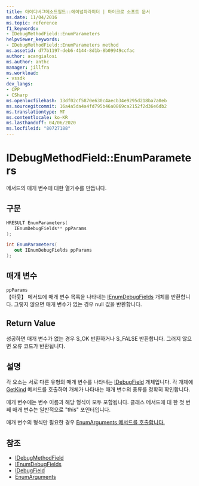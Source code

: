 ```yaml
---
title: 아이디버그메소드필드::에이넘파라미터 | 마이크로 소프트 문서
ms.date: 11/04/2016
ms.topic: reference
f1_keywords:
- IDebugMethodField::EnumParameters
helpviewer_keywords:
- IDebugMethodField::EnumParameters method
ms.assetid: d77b1197-deb6-4144-8d1b-8b09949ccfac
author: acangialosi
ms.author: anthc
manager: jillfra
ms.workload:
- vssdk
dev_langs:
- CPP
- CSharp
ms.openlocfilehash: 13df02cf5870e630c4aecb34e9295d218ba7a0eb
ms.sourcegitcommit: 16a4a5da4a4fd795b46a0869ca2152f2d36e6db2
ms.translationtype: MT
ms.contentlocale: ko-KR
ms.lasthandoff: 04/06/2020
ms.locfileid: "80727188"
---
```

# <a name="idebugmethodfieldenumparameters"></a>IDebugMethodField::EnumParameters
메서드의 매개 변수에 대한 열거수를 만듭니다.

## <a name="syntax"></a>구문

```cpp
HRESULT EnumParameters( 
   IEnumDebugFields** ppParams
);
```

```csharp
int EnumParameters(
   out IEnumDebugFields ppParams
);
```

## <a name="parameters"></a>매개 변수
`ppParams`\
【아웃】 메서드에 매개 변수 목록을 나타내는 [IEnumDebugFields](../../../extensibility/debugger/reference/ienumdebugfields.md) 개체를 반환합니다. 그렇지 않으면 매개 변수가 없는 경우 null 값을 반환합니다.

## <a name="return-value"></a>Return Value
 성공하면 매개 변수가 없는 경우 S_OK 반환하거나 S_FALSE 반환합니다. 그러지 않으면 오류 코드가 반환됩니다.

## <a name="remarks"></a>설명
 각 요소는 서로 다른 유형의 매개 변수를 나타내는 [IDebugField](../../../extensibility/debugger/reference/idebugfield.md) 개체입니다. 각 개체에 [GetKind](../../../extensibility/debugger/reference/idebugfield-getkind.md) 메서드를 호출하여 개체가 나타내는 매개 변수의 종류를 정확히 확인합니다.

 매개 변수에는 변수 이름과 해당 형식이 모두 포함됩니다. 클래스 메서드에 대 한 첫 번째 매개 변수는 일반적으로 "this" 포인터입니다.

 매개 변수의 형식만 필요한 경우 [EnumArguments 메서드를 호출합니다.](../../../extensibility/debugger/reference/idebugmethodfield-enumarguments.md)

## <a name="see-also"></a>참조
- [IDebugMethodField](../../../extensibility/debugger/reference/idebugmethodfield.md)
- [IEnumDebugFields](../../../extensibility/debugger/reference/ienumdebugfields.md)
- [IDebugField](../../../extensibility/debugger/reference/idebugfield.md)
- [EnumArguments](../../../extensibility/debugger/reference/idebugmethodfield-enumarguments.md)
